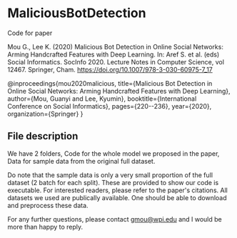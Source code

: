 # MaliciousBotDetection
Code for paper

Mou G., Lee K. (2020) Malicious Bot Detection in Online Social Networks: Arming Handcrafted Features with Deep Learning. In: Aref S. et al. (eds) Social Informatics. SocInfo 2020. Lecture Notes in Computer Science, vol 12467. Springer, Cham. https://doi.org/10.1007/978-3-030-60975-7_17

@inproceedings{mou2020malicious,
  title={Malicious Bot Detection in Online Social Networks: Arming Handcrafted Features with Deep Learning},
  author={Mou, Guanyi and Lee, Kyumin},
  booktitle={International Conference on Social Informatics},
  pages={220--236},
  year={2020},
  organization={Springer}
}

## File description
We have 2 folders, Code for the whole model we proposed in the paper, Data for sample data from the original full dataset.

Do note that the sample data is only a very small proportion of the full dataset (2 batch for each split). These are provided to show our code is executable. For interested readers, please refer to the paper's citations. All datasets we used are publically available. One should be able to download and preprocess these data.

For any further questions, please contact gmou@wpi.edu and I would be more than happy to reply.

